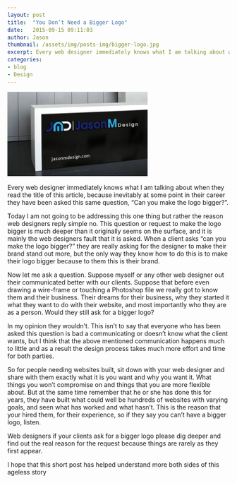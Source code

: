 ```yaml
---
layout: post
title:  "You Don’t Need a Bigger Logo"
date:   2015-09-15 09:11:03
author: Jason
thumbnail: /assets/img/posts-img/bigger-logo.jpg
excerpt: Every web designer immediately knows what I am talking about when they read the title of this article, because inevitably at some point in their career they have been asked this same question, “Can you make the logo bigger?”.
categories:
- blog
- Design
---
```


![a big logo](/assets/img/posts-img/bigger-logo.jpg)

Every web designer immediately knows what I am talking about when they read the title of this article, because inevitably at some point in their career they have been asked this same question, “Can you make the logo bigger?”.

Today I am not going to be addressing this one thing but rather the reason web designers reply simple no. This question or request to make the logo bigger is much deeper than it originally seems on the surface, and it is mainly the web designers fault that it is asked. When a client asks “can you make the logo bigger?” they are really asking for the designer to make their brand stand out more, but the only way they know how to do this is to make their logo bigger because to them this is their brand.

Now let me ask a question. Suppose myself or any other web designer out their communicated better with our clients. Suppose that before even drawing a wire-frame or touching a Photoshop file we really got to know them and their business. Their dreams for their business, why they started it what they want to do with their website, and most importantly who they are as a person. Would they still ask for a bigger logo?

In my opinion they wouldn’t. This isn’t to say that everyone who has been asked this question is bad a communicating or doesn’t know what the client wants, but I think that the above mentioned communication happens much to little and as a result the design process takes much more effort and time for both parties.

So for people needing websites built, sit down with your web designer and share with them exactly what it is you want and why you want it. What things you won’t compromise on and things that you are more flexible about. But at the same time remember that he or she has done this for years, they have built what could well be hundreds of websites with varying goals, and seen what has worked and what hasn’t. This is the reason that your hired them, for their experience, so if they say you can’t have a bigger logo, listen.

Web designers if your clients ask for a bigger logo please dig deeper and find out the real reason for the request because things are rarely as they first appear.

I hope that this short post has helped understand more both sides of this ageless story
